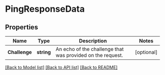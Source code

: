 # PingResponseData

## Properties

Name | Type | Description | Notes
------------ | ------------- | ------------- | -------------
**Challenge** | **string** | An echo of the challenge that was provided on the request. | [optional] 

[[Back to Model list]](../README.md#documentation-for-models) [[Back to API list]](../README.md#documentation-for-api-endpoints) [[Back to README]](../README.md)



